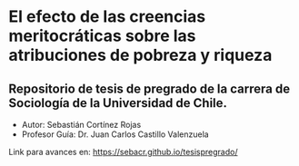 # El efecto de las creencias meritocráticas sobre las atribuciones de pobreza y riqueza 
## Repositorio de tesis de pregrado de la carrera de Sociología de la Universidad de Chile.

* Autor: Sebastián Cortínez Rojas
* Profesor Guía: Dr. Juan Carlos Castillo Valenzuela

Link para avances en: https://sebacr.github.io/tesispregrado/
